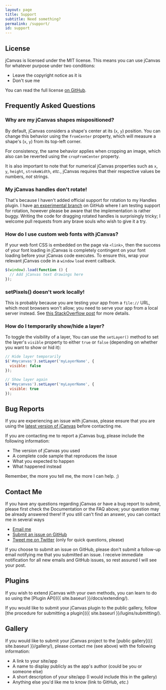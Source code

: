 ```yaml
---
layout: page
title: Support
subtitle: Need something?
permalink: /support/
id: support
---
```


## License

jCanvas is licensed under the MIT license. This means you can use jCanvas for whatever purpose under two conditions:

- Leave the copyright notice as it is
- Don't sue me

You can read the full license [on GitHub](https://github.com/caleb531/jcanvas/blob/master/LICENSE.txt).

## Frequently Asked Questions

### Why are my jCanvas shapes mispositioned?

By default, jCanvas considers a shape's center at its (`x`, `y`) position. You can change this behavior using the `fromCenter` property, which will measure a shape's (`x`, `y`) from its top-left corner.

For consistency, the same behavior applies when cropping an image, which also can be reverted using the `cropFromCenter` property.

It is also important to note that for numerical jCanvas properties such as `x`, `y`, `height`, `strokeWidth`, *etc.*, jCanvas requires that their respective values be numbers, *not* strings.

### My jCanvas handles don't rotate!

That's because I haven't added official support for rotation to my Handles plugin. I have [an experimental branch](https://github.com/caleb531/jcanvas/tree/feature-handles-rotation/plugins) on GitHub where I am testing support for rotation, however please be aware that the implementation is rather buggy. Writing the code for dragging rotated handles is surprisingly tricky; I welcome pull requests from any brave souls who wish to give it a try.

### How do I use custom web fonts with jCanvas?

If your web font CSS is embedded on the page via `<link>`, then the success of your font loading in jCanvas is completely contingent on your font loading before your jCanvas code executes. To ensure this, wrap your relevant jCanvas code in a `window` `load` event callback.

```javascript
$(window).load(function () {
  // Add jCanvas text drawings here
});
```

### setPixels() doesn't work locally!

This is probably because you are testing your app from a `file://` URL, which most browsers won't allow; you need to serve your app from a local server instead. See [this StackOverflow post](http://stackoverflow.com/questions/19869150/getimagedata-cross-origin-error) for more details. 

### How do I temporarily show/hide a layer?

To toggle the visibility of a layer, You can use the `setLayer()` method to set the layer's `visible` property to either `true` or `false` (depending on whether you want to show or hid it):

```javascript
// Hide layer temporarily
$('#mycanvas').setLayer('myLayerName', {
  visible: false
});
```

```javascript
// Show layer again
$('#mycanvas').setLayer('myLayerName', {
  visible: true
});
```

## Bug Reports

If you are experiencing an issue with jCanvas, please ensure that you are using the [latest version of jCanvas](https://github.com/caleb531/jcanvas) before contacting me.

If you are contacting me to report a jCanvas bug, please include the following information:

- The version of jCanvas you used
- A complete code sample that reproduces the issue
- What you expected to happen
- What happened instead

Remember, the more you tell me, the more I can help. ;)

## Contact Me

If you have any questions regarding jCanvas or have a bug report to submit, please first check the Documentation or the FAQ above; your question may be already answered there! If you still can't find an answer, you can contact me in several ways

- [Email me](mailto:caleb@calebevans.me)
- [Submit an issue on GitHub](https://github.com/caleb531/jcanvas/issues)
- [Tweet me on Twitter](https://twitter.com/caleb531) (only for quick questions, please)

If you choose to submit an issue on GitHub, please don't submit a follow-up email notifying me that you submitted an issue. I receive immediate notification for all new emails and GitHub issues, so rest assured I will see your post.

## Plugins

If you wish to extend jCanvas with your own methods, you can learn to do so using the [Plugin API]({{ site.baseurl }}/docs/extending/).

If you would like to submit your jCanvas plugin to the public gallery, follow [the procedure for submitting a plugin]({{ site.baseurl }}/lugins/submitting/).

## Gallery

If you would like to submit your jCanvas project to the [public gallery]({{ site.baseurl }}/gallery/), please contact me (see above) with the following information:

- A link to your site/app
- A name to display publicly as the app's author (could be you or someone else)
- A short description of your site/app (I would include this in the gallery)
- Anything else you'd like me to know (link to GitHub, *etc.*)
